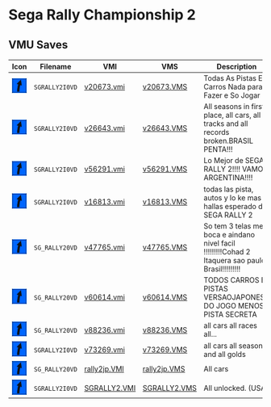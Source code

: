 # Sega Rally Championship 2

## VMU Saves

| Icon | Filename | VMI | VMS | Description |
|------|----------|-----|-----|-------------|
| ![Sega Rally Championship 2](../icons/SGRALLY2I0VD.GIF) | `SGRALLY2I0VD` | [v20673.vmi](v20673.vmi) | [v20673.VMS](v20673.VMS) | Todas As Pistas E Carros Nada para Fazer e So Jogar  |
| ![Sega Rally Championship 2](../icons/SGRALLY2I0VD.GIF) | `SGRALLY2I0VD` | [v26643.vmi](v26643.vmi) | [v26643.VMS](v26643.VMS) | All seasons in first place, all cars, all tracks and all records broken.BRASIL PENTA!!!  |
| ![Sega Rally Championship 2](../icons/SGRALLY2I0VD.GIF) | `SGRALLY2I0VD` | [v56291.vmi](v56291.vmi) | [v56291.VMS](v56291.VMS) | Lo Mejor de SEGA RALLY 2!!!! VAMOS ARGENTINA!!!!  |
| ![Sega Rally Championship 2](../icons/SGRALLY2I0VD.GIF) | `SGRALLY2I0VD` | [v16813.vmi](v16813.vmi) | [v16813.VMS](v16813.VMS) | todas las pista, autos y lo ke mas hallas esperado de SEGA RALLY 2  |
| ![Sega Rally Championship 2](../icons/SG_RALLY20VD.GIF) | `SG_RALLY20VD` | [v47765.vmi](v47765.vmi) | [v47765.VMS](v47765.VMS) | So tem 3 telas meia boca e aindano nivel facil !!!!!!!!!Cohad 2 Itaquera sao paulo Brasil!!!!!!!!!  |
| ![Sega Rally Championship 2](../icons/SG_RALLY20VD.GIF) | `SG_RALLY20VD` | [v60614.vmi](v60614.vmi) | [v60614.VMS](v60614.VMS) | TODOS CARROS E PISTAS VERSAOJAPONESA DO JOGO MENOS PISTA SECRETA  |
| ![Sega Rally Championship 2](../icons/SG_RALLY20VD.GIF) | `SG_RALLY20VD` | [v88236.vmi](v88236.vmi) | [v88236.VMS](v88236.VMS) | all cars all races all...  |
| ![Sega Rally Championship 2](../icons/SGRALLY2I0VD.GIF) | `SGRALLY2I0VD` | [v73269.vmi](v73269.vmi) | [v73269.VMS](v73269.VMS) | all cars all seasons and all golds  |
| ![Sega Rally Championship 2](../icons/SG_RALLY20VD.GIF) | `SG_RALLY20VD` | [rally2jp.VMI](rally2jp.VMI) | [rally2jp.VMS](rally2jp.VMS) | All cars |
| ![Sega Rally Championship 2](../icons/SGRALLY2I0VD.GIF) | `SGRALLY2I0VD` | [SGRALLY2.VMI](SGRALLY2.VMI) | [SGRALLY2.VMS](SGRALLY2.VMS) | All unlocked. (USA) |
